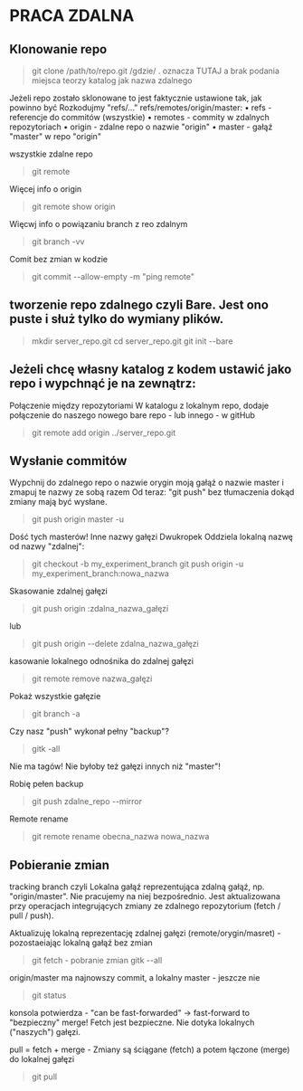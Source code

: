 # PRACA ZDALNA

## Klonowanie repo
> git clone /path/to/repo.git /gdzie/  . oznacza TUTAJ a brak podania miejsca teorzy katalog jak nazwa zdalnego

Jeżeli repo zostało sklonowane to jest faktycznie ustawione tak, jak powinno być
Rozkodujmy "refs/..."
refs/remotes/origin/master:
• refs - referencje do commitów (wszystkie)
• remotes - commity w zdalnych repozytoriach
• origin - zdalne repo o nazwie "origin"
• master - gałąź "master" w repo "origin"

wszystkie zdalne repo
> git remote

Więcej info o origin
> git remote show origin

Więcwj info o powiązaniu branch z reo zdalnym
> git branch -vv

Comit bez zmian w kodzie
> git commit --allow-empty -m "ping remote"

## tworzenie repo zdalnego czyli Bare. Jest ono puste i służ tylko do wymiany plików.
> mkdir server_repo.git
> cd server_repo.git
> git init --bare

## Jeżeli chcę własny katalog z kodem ustawić jako repo i wypchnąć je na zewnątrz:

Połączenie między repozytoriami
W katalogu z lokalnym repo, dodaje połączenie do naszego nowego bare repo - lub innego - w gitHub
>git remote add origin ../server_repo.git

## Wysłanie commitów
Wypchnij do zdalnego repo o nazwie orygin moją gałąź o nazwie master i zmapuj te nazwy ze sobą razem
Od teraz: "git push" bez tłumaczenia dokąd zmiany mają być wysłane.
> git push origin master -u


Dość tych masterów! Inne nazwy gałęzi
Dwukropek Oddziela lokalną nazwę od nazwy "zdalnej":
> git checkout -b my_experiment_branch
> git push origin -u my_experiment_branch:nowa_nazwa

Skasowanie zdalnej gałęzi
> git push origin :zdalna_nazwa_gałęzi

lub
> git push origin --delete zdalna_nazwa_gałęzi

kasowanie lokalnego odnośnika do zdalnej gałęzi
> git remote remove nazwa_gałęzi

Pokaż wszystkie gałęzie
> git branch -a


Czy nasz "push" wykonał pełny "backup"?
> gitk -all

Nie ma tagów!
Nie byłoby też gałęzi innych niż "master"!

Robię pełen backup
> git push zdalne_repo --mirror

Remote rename
> git remote rename obecna_nazwa nowa_nazwa

## Pobieranie zmian
tracking branch czyli Lokalna gałąź reprezentująca zdalną gałąź, np. "origin/master".
Nie pracujemy na niej bezpośrednio. 
Jest aktualizowana przy operacjach integrujących zmiany ze zdalnego repozytorium (fetch / pull / push).

Aktualizuję lokalną reprezentację zdalnej gałęzi (remote/orygin/masret) - pozostaeiając lokalną gałąź bez zmian
> git fetch - pobranie zmian
> gitk --all

origin/master ma najnowszy commit, a lokalny master - jeszcze nie
> git status

konsola potwierdza - "can be fast-forwarded" -> fast-forward to "bezpieczny" merge! 
Fetch jest bezpieczne. Nie dotyka lokalnych ("naszych") gałęzi.

pull = fetch + merge - Zmiany są ściągane (fetch) a potem łączone (merge) do lokalnej gałęzi
> git pull
